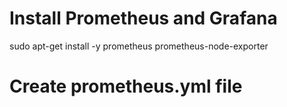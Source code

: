 # Install Prometheus and Grafana

sudo apt-get install -y prometheus prometheus-node-exporter

# Create prometheus.yml file



